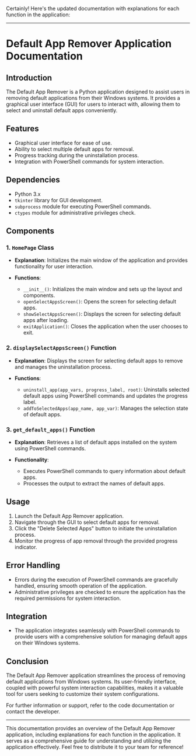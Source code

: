 Certainly! Here's the updated documentation with explanations for each function in the application:

---

# Default App Remover Application Documentation

## Introduction
The Default App Remover is a Python application designed to assist users in removing default applications from their Windows systems. It provides a graphical user interface (GUI) for users to interact with, allowing them to select and uninstall default apps conveniently.

## Features
- Graphical user interface for ease of use.
- Ability to select multiple default apps for removal.
- Progress tracking during the uninstallation process.
- Integration with PowerShell commands for system interaction.

## Dependencies
- Python 3.x
- `tkinter` library for GUI development.
- `subprocess` module for executing PowerShell commands.
- `ctypes` module for administrative privileges check.

## Components
### 1. `HomePage` Class
- **Explanation**: Initializes the main window of the application and provides functionality for user interaction.
  
- **Functions**:
    - `__init__()`: Initializes the main window and sets up the layout and components.
    - `openSelectAppsScreen()`: Opens the screen for selecting default apps.
    - `showSelectAppsScreen()`: Displays the screen for selecting default apps after loading.
    - `exitApplication()`: Closes the application when the user chooses to exit.

### 2. `displaySelectAppsScreen()` Function
- **Explanation**: Displays the screen for selecting default apps to remove and manages the uninstallation process.
  
- **Functions**:
    - `uninstall_app(app_vars, progress_label, root)`: Uninstalls selected default apps using PowerShell commands and updates the progress label.
    - `addToSelectedApps(app_name, app_var)`: Manages the selection state of default apps.
  
### 3. `get_default_apps()` Function
- **Explanation**: Retrieves a list of default apps installed on the system using PowerShell commands.
  
- **Functionality**:
    - Executes PowerShell commands to query information about default apps.
    - Processes the output to extract the names of default apps.
  
## Usage
1. Launch the Default App Remover application.
2. Navigate through the GUI to select default apps for removal.
3. Click the "Delete Selected Apps" button to initiate the uninstallation process.
4. Monitor the progress of app removal through the provided progress indicator.

## Error Handling
- Errors during the execution of PowerShell commands are gracefully handled, ensuring smooth operation of the application.
- Administrative privileges are checked to ensure the application has the required permissions for system interaction.

## Integration
- The application integrates seamlessly with PowerShell commands to provide users with a comprehensive solution for managing default apps on their Windows systems.

## Conclusion
The Default App Remover application streamlines the process of removing default applications from Windows systems. Its user-friendly interface, coupled with powerful system interaction capabilities, makes it a valuable tool for users seeking to customize their system configurations.

For further information or support, refer to the code documentation or contact the developer.

---

This documentation provides an overview of the Default App Remover application, including explanations for each function in the application. It serves as a comprehensive guide for understanding and utilizing the application effectively. Feel free to distribute it to your team for reference!
